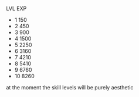 LVL	EXP

* 1	150
* 2	450
* 3	900
* 4	1500
* 5	2250
* 6	3160
* 7	4210
* 8	5410
* 9	6760
* 10	8260

at the moment the skill levels will be purely aesthetic